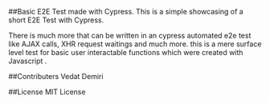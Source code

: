 ##Basic E2E Test made with Cypress.
This is a simple showcasing of a short E2E Test with Cypress.

There is much more that can be written in an cypress automated e2e test like AJAX calls, XHR request waitings and much more.
this is a mere surface level test for basic user interactable functions which were created with Javascript .

##Contributers
Vedat Demiri

##License
MIT License
